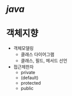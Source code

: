 # _java_
# 객체지향
  + 객체모델링
    + 클래스 다이어그램
    + 클래스, 필드, 메서드 선언
  + 접근제한자
    + private
    + (default)
    + protected
    + public
    